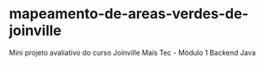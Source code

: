 # mapeamento-de-areas-verdes-de-joinville
Mini projeto avaliativo do curso Joinville Mais Tec - Módulo 1 Backend Java
